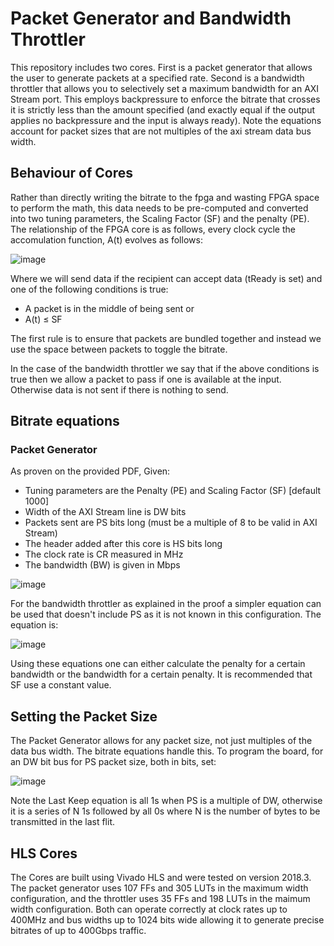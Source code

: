# Packet Generator and Bandwidth Throttler

This repository includes two cores. First is a packet generator that allows the user to generate packets at a specified rate. Second is a bandwidth throttler that allows you to selectively set a maximum bandwidth for an AXI Stream port. This employs backpressure to enforce the bitrate that crosses it is strictly less than the amount specified (and exactly equal if the output applies no backpressure and the input is always ready). Note the equations account for packet sizes that are not multiples of the axi stream data bus width.

## Behaviour of Cores

Rather than directly writing the bitrate to the fpga and wasting FPGA space to perform the math, this data needs to be pre-computed and converted into two tuning parameters, the Scaling Factor (SF) and the penalty (PE). The relationship of the FPGA core is as follows, every clock cycle the accomulation function, A(t) evolves as follows:

![image](https://user-images.githubusercontent.com/11798516/125960553-8b0906da-fed2-49a6-94f6-a6fa08f6f860.png)

Where we will send data if the recipient can accept data (tReady is set) and one of the following conditions is true:
  - A packet is in the middle of being sent or 
  - A(t) ≤ SF 

The first rule is to ensure that packets are bundled together and instead we use the space between packets to toggle the bitrate.

In the case of the bandwidth throttler we say that if the above conditions is true then we allow a packet to pass if one is available at the input. Otherwise data is not sent if there is nothing to send.

## Bitrate equations

### Packet Generator

As proven on the provided PDF, Given:
  -	Tuning parameters are the Penalty (PE) and Scaling Factor (SF) [default 1000]
  -	Width of the AXI Stream line is DW bits
  -	Packets sent are PS bits long (must be a multiple of 8 to be valid in AXI Stream)
  -	The header added after this core is HS bits long
  -	The clock rate is CR measured in MHz
  -	The bandwidth (BW) is given in Mbps

![image](https://user-images.githubusercontent.com/11798516/125961243-00f8f510-fb3e-4dc1-9188-6c4dcec339a9.png)

For the bandwidth throttler as explained in the proof a simpler equation can be used that doesn't include PS as it is not known in this configuration. The equation is:

![image](https://user-images.githubusercontent.com/11798516/125961445-e431f1fd-6c48-47e9-8e77-d3eda4792973.png)

Using these equations one can either calculate the penalty for a certain bandwidth or the bandwidth for a certain penalty. It is recommended that SF use a constant value.

## Setting the Packet Size

The Packet Generator allows for any packet size, not just multiples of the data bus width. The bitrate equations handle this. To program the board, for an DW bit bus for PS packet size, both in bits, set:

![image](https://user-images.githubusercontent.com/11798516/126000650-741902a7-cd79-4054-9683-de49966e6b4a.png)


Note the Last Keep equation is all 1s when PS is a multiple of DW, otherwise it is a series of N 1s followed by all 0s where N is the number of bytes to be transmitted in the last flit.

## HLS Cores

The Cores are built using Vivado HLS and were tested on version 2018.3. The packet generator uses 107 FFs and 305 LUTs in the maximum width configuration, and the throttler uses  35 FFs and 198 LUTs in the maimum width configuration. Both can operate correctly at clock rates up to 400MHz and bus widths up to 1024 bits wide allowing it to generate precise bitrates of up to 400Gbps traffic. 
